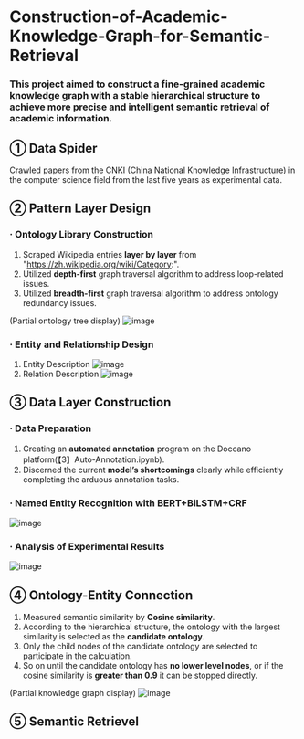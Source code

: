 # Construction-of-Academic-Knowledge-Graph-for-Semantic-Retrieval

### This project aimed to construct a fine-grained academic knowledge graph with a stable hierarchical structure to achieve more precise and intelligent semantic retrieval of academic information.

## ① Data Spider

  Crawled papers from the CNKI (China National Knowledge Infrastructure) in the computer science field from the last five years as experimental data.
  
## ② Pattern Layer Design

### · Ontology Library Construction

  1. Scraped Wikipedia entries **layer by layer** from "https://zh.wikipedia.org/wiki/Category:".
  2. Utilized **depth-first** graph traversal algorithm to address loop-related issues.
  3. Utilized **breadth-first** graph traversal algorithm to address ontology redundancy issues.
  
  (Partial ontology tree display)
   ![image](https://github.com/Jbb-525/Construction-of-Academic-Knowledge-Graph-for-Semantic-Retrieval/assets/88278422/1e80716a-92e6-491e-aecb-b5c0b8680cb7)

### · Entity and Relationship Design

  1. Entity Description
  ![image](https://github.com/Jbb-525/Construction-of-Academic-Knowledge-Graph-for-Semantic-Retrieval/assets/88278422/fdad72c4-4853-4e32-bd84-17810a143db5)
  2. Relation Description
  ![image](https://github.com/Jbb-525/Construction-of-Academic-Knowledge-Graph-for-Semantic-Retrieval/assets/88278422/d32ed55f-bc16-44f3-887b-e1df3b460147)

## ③ Data Layer Construction

### · Data Preparation
  1. Creating an **automated annotation** program on the Doccano platform(【3】Auto-Annotation.ipynb). 
  2. Discerned the current **model’s shortcomings** clearly while efficiently completing the arduous annotation tasks.

### · Named Entity Recognition with BERT+BiLSTM+CRF
  ![image](https://github.com/Jbb-525/Construction-of-Academic-Knowledge-Graph-for-Semantic-Retrieval/assets/88278422/60e6f812-1f62-4149-8e15-95d609862302)
  
### · Analysis of Experimental Results
  ![image](https://github.com/Jbb-525/Construction-of-Academic-Knowledge-Graph-for-Semantic-Retrieval/assets/88278422/16be3c83-7352-4a3e-b441-ebbea3785450)

## ④ Ontology-Entity Connection
  1. Measured semantic similarity by **Cosine similarity**.
  2. According to the hierarchical structure, the ontology with the largest similarity is selected as the **candidate ontology**.
  3. Only the child nodes of the candidate ontology are selected to participate in the calculation.
  4. So on until the candidate ontology has **no lower level nodes**, or if the cosine similarity is **greater than 0.9** it can be stopped directly.

  (Partial knowledge graph display)
  ![image](https://github.com/Jbb-525/Construction-of-Academic-Knowledge-Graph-for-Semantic-Retrieval/assets/88278422/824e65d5-9173-4dc2-a700-4f6e6db228d6)

## ⑤ Semantic Retrievel
